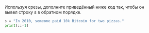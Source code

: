 Используя срезы, дополните приведённый ниже код так, чтобы он вывел строку s в обратном порядке.

```python
s = "In 2010, someone paid 10k Bitcoin for two pizzas."
print(::-1)
```